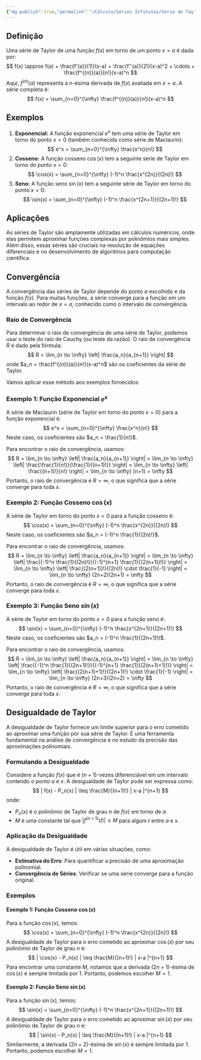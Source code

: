```yaml
---
{"dg-publish":true,"permalink":"/Cálculo/Séries Infinitas/Série de Taylor/","created":"2025-05-20T13:30:13.836-03:00"}
---
```



## Definição

Uma série de Taylor de uma função $f(x)$ em torno de um ponto $x = a$ é dada por:
$$
f(x) \approx f(a) + \frac{f'(a)}{1!}(x-a) + \frac{f''(a)}{2!}(x-a)^2 + \cdots + \frac{f^{(n)}(a)}{n!}(x-a)^n
$$
Aqui, $f^{(n)}(a)$ representa a $n$-ésima derivada de $f(x)$ avaliada em $x = a$. A série completa é:
$$
f(x) = \sum_{n=0}^{\infty} \frac{f^{(n)}(a)}{n!}(x-a)^n
$$
## Exemplos

1. **Exponencial:**
   A função exponencial $e^x$ tem uma série de Taylor em torno do ponto $x = 0$ (também conhecida como série de Maclaurin):
$$
   e^x = \sum_{n=0}^{\infty} \frac{x^n}{n!}
$$
2. **Cosseno:**
   A função cosseno $\cos(x)$ tem a seguinte série de Taylor em torno do ponto $x = 0$:
$$
   \cos(x) = \sum_{n=0}^{\infty} (-1)^n \frac{x^{2n}}{(2n)!}
$$
3. **Seno:**
   A função seno $\sin(x)$ tem a seguinte série de Taylor em torno do ponto $x = 0$:
$$
   \sin(x) = \sum_{n=0}^{\infty} (-1)^n \frac{x^{2n+1}}{(2n+1)!}
$$
## Aplicações

As séries de Taylor são amplamente utilizadas em cálculos numéricos, onde elas permitem aproximar funções complexas por polinômios mais simples. Além disso, essas séries são cruciais na resolução de equações diferenciais e no desenvolvimento de algoritmos para computação científica.

## Convergência

A convergência das séries de Taylor depende do ponto $a$ escolhido e da função $f(x)$. Para muitas funções, a série converge para a função em um intervalo ao redor de $x = a$, conhecido como o intervalo de convergência.

### Raio de Convergência

Para determinar o raio de convergência de uma série de Taylor, podemos usar o teste do raio de Cauchy (ou teste da razão). O raio de convergência $R$ é dado pela fórmula:
$$
 R = \lim_{n \to \infty} \left| \frac{a_n}{a_{n+1}} \right| 
$$
onde $a_n = \frac{f^{(n)}(a)}{n!}(x-a)^n$ são os coeficientes da série de Taylor.

Vamos aplicar esse método aos exemplos fornecidos:

### Exemplo 1: Função Exponencial $e^x$

A série de Maclaurin (série de Taylor em torno do ponto $x = 0$) para a função exponencial é:
$$
 e^x = \sum_{n=0}^{\infty} \frac{x^n}{n!} 
$$
Neste caso, os coeficientes são $a_n = \frac{1}{n!}$.

Para encontrar o raio de convergência, usamos:
$$
 R = \lim_{n \to \infty} \left| \frac{a_n}{a_{n+1}} \right| = \lim_{n \to \infty} \left| \frac{\frac{1}{n!}}{\frac{1}{(n+1)!}} \right| = \lim_{n \to \infty} \left| \frac{(n+1)!}{n!} \right| = \lim_{n \to \infty} (n+1) = \infty 
$$
Portanto, o raio de convergência é $R = \infty$, o que significa que a série converge para toda $x$.

### Exemplo 2: Função Cosseno $\cos(x)$

A série de Taylor em torno do ponto $x = 0$ para a função cosseno é:
$$
 \cos(x) = \sum_{n=0}^{\infty} (-1)^n \frac{x^{2n}}{(2n)!} 
$$
Neste caso, os coeficientes são $a_n = (-1)^n \frac{1}{(2n)!}$.

Para encontrar o raio de convergência, usamos:
$$
 R = \lim_{n \to \infty} \left| \frac{a_n}{a_{n+1}} \right| = \lim_{n \to \infty} \left| \frac{(-1)^n \frac{1}{(2n)!}}{(-1)^{n+1} \frac{1}{(2(n+1))!}} \right| = \lim_{n \to \infty} \left| \frac{(2(n+1))!}{(2n)!} \cdot \frac{1}{-1} \right| = \lim_{n \to \infty} (2n+2)(2n+1) = \infty 
$$
Portanto, o raio de convergência é $R = \infty$, o que significa que a série converge para toda $x$.

### Exemplo 3: Função Seno $\sin(x)$

A série de Taylor em torno do ponto $x = 0$ para a função seno é:
$$
 \sin(x) = \sum_{n=0}^{\infty} (-1)^n \frac{x^{2n+1}}{(2n+1)!} 
$$
Neste caso, os coeficientes são $a_n = (-1)^n \frac{1}{(2n+1)!}$.

Para encontrar o raio de convergência, usamos:
$$
 R = \lim_{n \to \infty} \left| \frac{a_n}{a_{n+1}} \right| = \lim_{n \to \infty} \left| \frac{(-1)^n \frac{1}{(2n+1)!}}{(-1)^{n+1} \frac{1}{(2(n+1)+1)!}} \right| = \lim_{n \to \infty} \left| \frac{(2(n+1)+1)!}{(2n+1)!} \cdot \frac{1}{-1} \right| = \lim_{n \to \infty} (2n+3)(2n+2) = \infty 
$$
Portanto, o raio de convergência é $R = \infty$, o que significa que a série converge para toda $x$.

## Desigualdade de Taylor

A desigualdade de Taylor fornece um limite superior para o erro cometido ao aproximar uma função por sua série de Taylor. É uma ferramenta fundamental na análise de convergência e no estudo da precisão das aproximações polinomiais.

### Formulando a Desigualdade

Considere a função $f(x)$ que é $(n+1)$-vezes diferenciável em um intervalo contendo o ponto $a$ e $x$. A desigualdade de Taylor pode ser expressa como:
$$
| f(x) - P_n(x) | \leq \frac{M}{(n+1)!} | x-a |^{n+1}
$$
onde:

- $P_n(x)$ é o polinômio de Taylor de grau $n$ de $f(x)$ em torno de $a$.
- $M$ é uma constante tal que $| f^{(n+1)}(t) | \leq M$ para algum $t$ entre $a$ e $x$.

### Aplicação da Desigualdade

A desigualdade de Taylor é útil em várias situações, como:

- **Estimativa do Erro**: Para quantificar a precisão de uma aproximação polinomial.
- **Convergência de Séries**: Verificar se uma série converge para a função original.

### Exemplos

#### Exemplo 1: Função Cosseno $\cos(x)$

Para a função $\cos(x)$, temos:
$$
\cos(x) = \sum_{n=0}^{\infty} (-1)^n \frac{x^{2n}}{(2n)!}
$$
A desigualdade de Taylor para o erro cometido ao aproximar $\cos(x)$ por seu polinômio de Taylor de grau $n$ é:
$$
| \cos(x) - P_n(x) | \leq \frac{M}{(n+1)!} | x-a |^{n+1}
$$
Para encontrar uma constante $M$, notamos que a derivada $(2n+1)$-ésima de $\cos(x)$ é sempre limitada por 1. Portanto, podemos escolher $M = 1$.

#### Exemplo 2: Função Seno $\sin(x)$

Para a função $\sin(x)$, temos:
$$
\sin(x) = \sum_{n=0}^{\infty} (-1)^n \frac{x^{2n+1}}{(2n+1)!}
$$
A desigualdade de Taylor para o erro cometido ao aproximar $\sin(x)$ por seu polinômio de Taylor de grau $n$ é:
$$
| \sin(x) - P_n(x) | \leq \frac{M}{(n+1)!} | x-a |^{n+1}
$$
Similarmente, a derivada $(2n+2)$-ésima de $\sin(x)$ é sempre limitada por 1. Portanto, podemos escolher $M = 1$.
